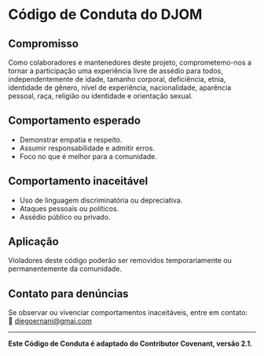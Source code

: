 
# Código de Conduta do DJOM

## Compromisso

Como colaboradores e mantenedores deste projeto, comprometemo-nos a tornar a participação uma experiência livre de assédio para todos, independentemente de idade, tamanho corporal, deficiência, etnia, identidade de gênero, nível de experiência, nacionalidade, aparência pessoal, raça, religião ou identidade e orientação sexual.

## Comportamento esperado

- Demonstrar empatia e respeito.
- Assumir responsabilidade e admitir erros.
- Foco no que é melhor para a comunidade.

## Comportamento inaceitável

- Uso de linguagem discriminatória ou depreciativa.
- Ataques pessoais ou políticos.
- Assédio público ou privado.

## Aplicação

Violadores deste código poderão ser removidos temporariamente ou permanentemente da comunidade.

## Contato para denúncias

Se observar ou vivenciar comportamentos inaceitáveis, entre em contato:  
📧 diegoernani@gmai.com

---

**Este Código de Conduta é adaptado do Contributor Covenant, versão 2.1.**
